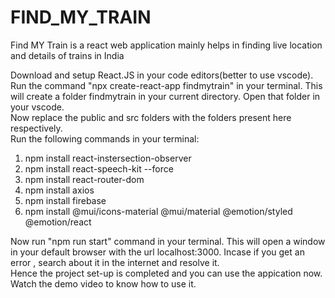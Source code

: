 # FIND_MY_TRAIN
Find MY Train is a react web application mainly helps in finding live location and details of trains in India

Download and setup React.JS in your code editors(better to use vscode).\
Run the command "npx create-react-app findmytrain" in your terminal. This will create a folder findmytrain in your current directory. Open that folder in your vscode.\
Now replace the public and src folders with the folders present here respectively.\
Run the following commands in your terminal: 
1. npm install react-instersection-observer
2. npm install react-speech-kit --force
3. npm install react-router-dom
4. npm install axios
5. npm install firebase
6. npm install @mui/icons-material @mui/material @emotion/styled @emotion/react

Now run "npm run start" command in your terminal. This will open a window in your default browser with the url localhost:3000. Incase if you get an error , search about it in the internet and resolve it.\
Hence the project set-up is completed and you can use the appication now.\
Watch the demo video to know how to use it.

